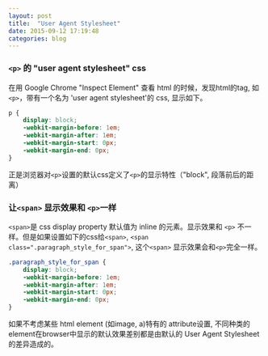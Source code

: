 ```yaml
---
layout: post
title:  "User Agent Stylesheet"
date: 2015-09-12 17:19:48
categories: blog
---
```


### `<p>` 的 "user agent stylesheet" css
在用 Google Chrome "Inspect Element" 查看 html 的时候，发现html的tag, 如 `<p>`，带有一个名为 'user agent stylesheet'的 css, 显示如下。

```css
p {  
	display: block;  
	-webkit-margin-before: 1em;  
	-webkit-margin-after: 1em;  
	-webkit-margin-start: 0px;  
	-webkit-margin-end: 0px;  
}
```

正是浏览器对`<p>`设置的默认css定义了`<p>`的显示特性（"block", 段落前后的距离）

### 让`<span>` 显示效果和 `<p>`一样

`<span>`是 css display property 默认值为 inline 的元素。显示效果和 `<p>` 不一样。但是如果设置如下的css给`<span>`, `<span class=".paragraph_style_for_span">`, 这个`<span>` 显示效果会和`<p>`完全一样。

```css
.paragraph_style_for_span {
    display: block;
    -webkit-margin-before: 1em;
    -webkit-margin-after: 1em;
    -webkit-margin-start: 0px;
    -webkit-margin-end: 0px;
}
```

如果不考虑某些 html element (如image, a)特有的 attribute设置, 不同种类的element在browser中显示的默认效果差别都是由默认的 User Agent Stylesheet 的差异造成的。
